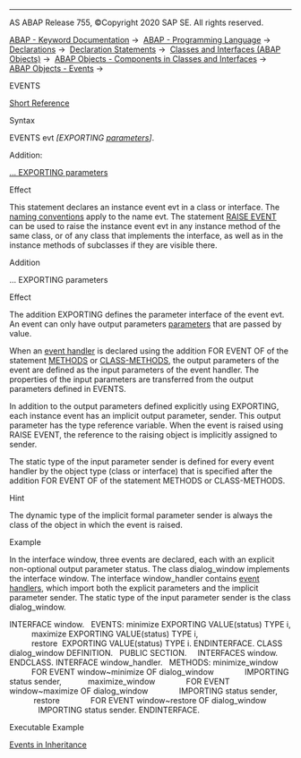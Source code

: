   

* * *

AS ABAP Release 755, ©Copyright 2020 SAP SE. All rights reserved.

[ABAP - Keyword Documentation](javascript:call_link\('abenabap.htm'\)) →  [ABAP - Programming Language](javascript:call_link\('abenabap_reference.htm'\)) →  [Declarations](javascript:call_link\('abendeclarations.htm'\)) →  [Declaration Statements](javascript:call_link\('abenabap_declarations.htm'\)) →  [Classes and Interfaces (ABAP Objects)](javascript:call_link\('abenclasses_and_interfaces.htm'\)) →  [ABAP Objects - Components in Classes and Interfaces](javascript:call_link\('abenclass_ifac_components.htm'\)) →  [ABAP Objects - Events](javascript:call_link\('abenevents.htm'\)) → 

EVENTS

[Short Reference](javascript:call_link\('abapevents_shortref.htm'\))

Syntax

EVENTS evt *\[*EXPORTING [parameters](javascript:call_link\('abapevents_parameters.htm'\))*\]*.

Addition:

[... EXPORTING parameters](#!ABAP_ONE_ADD@1@)

Effect

This statement declares an instance event evt in a class or interface. The [naming conventions](javascript:call_link\('abennaming_conventions.htm'\)) apply to the name evt. The statement [RAISE EVENT](javascript:call_link\('abapraise_event.htm'\)) can be used to raise the instance event evt in any instance method of the same class, or of any class that implements the interface, as well as in the instance methods of subclasses if they are visible there.

Addition

... EXPORTING parameters

Effect

The addition EXPORTING defines the parameter interface of the event evt. An event can only have output parameters [parameters](javascript:call_link\('abapevents_parameters.htm'\)) that are passed by value.

When an [event handler](javascript:call_link\('abenevent_handler_glosry.htm'\) "Glossary Entry") is declared using the addition FOR EVENT OF of the statement [METHODS](javascript:call_link\('abapmethods_event_handler.htm'\)) or [CLASS-METHODS](javascript:call_link\('abapclass-methods_event_handler.htm'\)), the output parameters of the event are defined as the input parameters of the event handler. The properties of the input parameters are transferred from the output parameters defined in EVENTS.

In addition to the output parameters defined explicitly using EXPORTING, each instance event has an implicit output parameter, sender. This output parameter has the type reference variable. When the event is raised using RAISE EVENT, the reference to the raising object is implicitly assigned to sender.

The static type of the input parameter sender is defined for every event handler by the object type (class or interface) that is specified after the addition FOR EVENT OF of the statement METHODS or CLASS-METHODS.

Hint

The dynamic type of the implicit formal parameter sender is always the class of the object in which the event is raised.

Example

In the interface window, three events are declared, each with an explicit non-optional output parameter status. The class dialog\_window implements the interface window. The interface window\_handler contains [event handlers](javascript:call_link\('abenevent_handler_glosry.htm'\) "Glossary Entry"), which import both the explicit parameters and the implicit parameter sender. The static type of the input parameter sender is the class dialog\_window.

INTERFACE window.
  EVENTS: minimize EXPORTING VALUE(status) TYPE i,
          maximize EXPORTING VALUE(status) TYPE i,
          restore  EXPORTING VALUE(status) TYPE i.
ENDINTERFACE.
CLASS dialog\_window DEFINITION.
  PUBLIC SECTION.
    INTERFACES window.
ENDCLASS.
INTERFACE window\_handler.
  METHODS: minimize\_window
             FOR EVENT window~minimize OF dialog\_window
             IMPORTING status sender,
           maximize\_window
             FOR EVENT window~maximize OF dialog\_window
             IMPORTING status sender,
           restore
             FOR EVENT window~restore OF dialog\_window
             IMPORTING status sender.
ENDINTERFACE.

Executable Example

[Events in Inheritance](javascript:call_link\('abenevent_inheritance_abexa.htm'\))